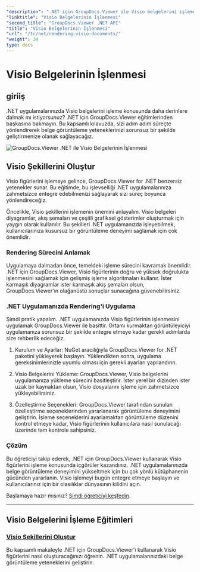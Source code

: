 ```yaml
---
"description": ".NET için GroupDocs.Viewer ile Visio belgelerini işlemeye ilişkin öğreticileri keşfedin. .NET uygulamalarınızdaki belge görüntüleme yeteneklerini zahmetsizce geliştirmeyi öğrenin."
"linktitle": "Visio Belgelerinin İşlenmesi"
"second_title": "GroupDocs.Viewer .NET API"
"title": "Visio Belgelerinin İşlenmesi"
"url": "/tr/net/rendering-visio-documents/"
"weight": 34
type: docs
---
```

# Visio Belgelerinin İşlenmesi

## giriiş

.NET uygulamalarınızda Visio belgelerini işleme konusunda daha derinlere dalmak mı istiyorsunuz? .NET için GroupDocs.Viewer eğitimlerinden başkasına bakmayın. Bu kapsamlı kılavuzda, sizi adım adım süreçte yönlendirerek belge görüntüleme yeteneklerinizi sorunsuz bir şekilde geliştirmenize olanak sağlayacağız.

![GroupDocs.Viewer .NET ile Visio Belgelerinin İşlenmesi](/viewer/rendering-visio-documents/image.png)

## Visio Şekillerini Oluştur

Visio figürlerini işlemeye gelince, GroupDocs.Viewer for .NET benzersiz yetenekler sunar. Bu eğitimde, bu işlevselliği .NET uygulamalarınıza zahmetsizce entegre edebilmenizi sağlayarak sizi süreç boyunca yönlendireceğiz.

Öncelikle, Visio şekillerini işlemenin önemini anlayalım. Visio belgeleri diyagramlar, akış şemaları ve çeşitli grafiksel gösterimler oluşturmak için yaygın olarak kullanılır. Bu şekilleri .NET uygulamanızda işleyebilmek, kullanıcılarınıza kusursuz bir görüntüleme deneyimi sağlamak için çok önemlidir.

### Rendering Sürecini Anlamak

Uygulamaya dalmadan önce, temeldeki işleme sürecini kavramak önemlidir. .NET için GroupDocs.Viewer, Visio figürlerinin doğru ve yüksek doğrulukta işlenmesini sağlamak için gelişmiş işleme algoritmaları kullanır. İster karmaşık diyagramlar ister karmaşık akış şemaları olsun, GroupDocs.Viewer'ın olağanüstü sonuçlar sunacağına güvenebilirsiniz.

### .NET Uygulamanızda Rendering'i Uygulama

Şimdi pratik yapalım. .NET uygulamanızda Visio figürlerinin işlenmesini uygulamak GroupDocs.Viewer ile basittir. Ortamı kurmaktan görüntüleyiciyi uygulamanıza sorunsuz bir şekilde entegre etmeye kadar gerekli adımlarda size rehberlik edeceğiz.

1. Kurulum ve Ayarlar: NuGet aracılığıyla GroupDocs.Viewer for .NET paketini yükleyerek başlayın. Yüklendikten sonra, uygulama gereksinimlerinizle uyumlu olması için gerekli ayarları yapılandırın.

2. Visio Belgelerini Yükleme: GroupDocs.Viewer, Visio belgelerini uygulamanıza yükleme sürecini basitleştirir. İster yerel bir dizinden ister uzak bir kaynaktan olsun, Visio dosyalarını işleme için zahmetsizce yükleyebilirsiniz.

3. Özelleştirme Seçenekleri: GroupDocs.Viewer tarafından sunulan özelleştirme seçeneklerinden yararlanarak görüntüleme deneyimini geliştirin. İşleme seçeneklerini ayarlamaktan görüntüleme düzenini kontrol etmeye kadar, Visio figürlerinin kullanıcılara nasıl sunulacağı üzerinde tam kontrole sahipsiniz.

### Çözüm

Bu öğreticiyi takip ederek, .NET için GroupDocs.Viewer kullanarak Visio figürlerini işleme konusunda içgörüler kazandınız. .NET uygulamalarınızda belge görüntüleme deneyimini yükseltmek için bu çok yönlü kütüphanenin gücünden yararlanın. Visio işlemeyi bugün entegre etmeye başlayın ve kullanıcılarınız için bir olasılıklar dünyasının kilidini açın.

Başlamaya hazır mısınız? [Şimdi öğreticiyi keşfedin](./render-visio-figures/).

---

## Visio Belgelerini İşleme Eğitimleri
### [Visio Şekillerini Oluştur](./render-visio-figures/)
Bu kapsamlı makaleyle .NET için GroupDocs.Viewer'ı kullanarak Visio figürlerini nasıl oluşturacağınızı öğrenin. .NET uygulamalarınızdaki belge görüntüleme yeteneklerini geliştirin.